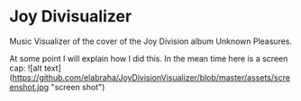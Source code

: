 # Joy Divisualizer

Music Visualizer of the cover of the Joy Division album Unknown Pleasures.

At some point I will explain how I did this. In the mean time here is a screen cap:
![alt text] (https://github.com/elabraha/JoyDivisionVisualizer/blob/master/assets/screenshot.jpg "screen shot")
